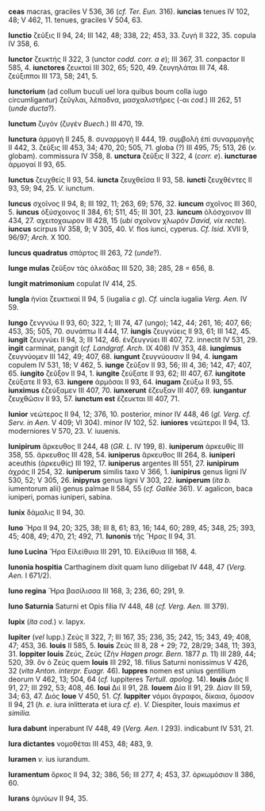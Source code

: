 **ceas** macras, graciles V 536, 36 (*cf. Ter. Eun.* 316). **iuncias**
tenues IV 102, 48; V 462, 11. tenues, graciles V 504, 63.

**Iunctio** ζεῦξις II 94, 24; III 142, 48; 338, 22; 453, 33. ζυγή II
322, 35. copula IV 358, 6.

**Iunctor** ζευκτής II 322, 3 (unctor *codd. corr. a e*); III 367, 31.
conpactor II 585, 4. **iunctores** ζευκταί III 302, 65; 520, 49.
ζευγηλάται III 74, 48. ζεύξιπποι III 173, 58; 241, 5.

**Iunctorium** (ad collum buculi uel lora quibus boum colla iugo
circumligantur) ζεῦγλαι, λέπαδνα, μασχαλιστῆρες (-αι *cod.*) III 262, 51
(*unde ducta*?).

**Iunctum** ζυγόν (ζυγέν *Buech.*) III 470, 19.

**Iunctura** ἁρμογή II 245, 8. συναρμογή II 444, 19. συμβολὴ ἐπὶ
συναρμογῆς II 442, 3. ζεῦξις III 453, 34; 470, 20; 505, 71. globa (?)
III 495, 75; 513, 26 (*v.* globam). commissura IV 358, 8. **unctura**
ζεῦξις II 322, 4 (*corr. e*). **iuncturae** ἁρμογαί II 93, 65.

**Iunctus** ζευχθείς II 93, 54. **iuncta** ζευχθεῖσα II 93, 58.
**iuncti** ζευχθέντες II 93, 59; 94, 25. *V.* iunctum.

**Iuncus** σχοῖνος II 94, 8; III 192, 11; 263, 69; 576, 32. **iuncum**
σχοῖνος III 360, 5. **iuncus** ὀξύσχοινος II 384, 61; 511, 45; III 301,
23. **iuncum** ὁλόσχοινον III 434, 27. αχειτοχαωρον III 428, 15 (*ubi*
σχοῖνον χλωρόν *David, vix recte*). **iuncus** scirpus IV 358, 9; V 305,
40. *V.* flos iunci, cyperus. *Cf. Isid.* XVII 9, 96/97; *Arch.* X 100.

**Iuncus quadratus** σπάρτος III 263, 72 (*unde*?).

**Iunge mulas** ζεῦξον τὰς ὁλκάδας III 520, 38; 285, 28 = 656, 8.

**Iungit matrimonium** copulat IV 414, 25.

**Iungla** ἡνίαι ζευκτικαί II 94, 5 (iugalia *c g*). *Cf.* uincla
iugalia *Verg. Aen.* IV 59.

**Iungo** ζενγνύω II 93, 60; 322, 1; III 74, 47 (ungo); 142, 44; 261,
16; 407, 66; 453, 35; 505, 70. συνάπτω II 444, 17. **iungis** ζευγνύεις
II 93, 61; III 142, 45. **iungit** ζευγνύει II 94, 3; III 142, 46.
ἐνζευγνύει III 407, 72. innectit IV 531, 29. **ingit** carminat, pangit
(*cf. Landgraf. Arch.* IX 408) IV 353, 48. **iungimus** ζευγνύομεν III
142, 49; 407, 68. **iungunt** ζευγνύουσιν II 94, 4. **iungam** copulem
IV 531, 18; V 462, 5. **iunge** ζεῦξον II 93, 56; III 4, 36; 142, 47;
407, 65. **iungito** ζεῦξον II 94, 1. **iungite** ζεύξατε II 93, 62; III
407, 67. **iungitote** ζεύξατε II 93, 63. **iungere** ἁρμόσαι II 93, 64.
**inugam** ζεύξω II 93, 55. **iunximus** ἐζεύξαμεν III 407, 70.
**iunxerunt** ἔζευξαν III 407, 69. **iungantur** ζευχθῶσιν II 93, 57.
**iunctum est** ἔζευκται III 407, 71.

**Iunior** νεώτερος II 94, 12; 376, 10. posterior, minor IV 448, 46
(*gl. Verg. cf. Serv. in Aen.* V 409; VI 304). minor IV 102, 52.
**iuniores** νεώτεροι II 94, 13. moderniores V 570, 23. *V.* iuuenis.

**Iunipirum** ἄρκευθος II 244, 48 (*GR. L.* IV 199, 8). **iuniperum**
ἀρκευθίς III 358, 55. ἄρκευθος III 428, 54. **iuniperus** ἄρκευθος III
264, 8. **iuniperi** aceuthis (ἀρκευθίς) III 192, 17. **iuniperus**
argentes III 551, 27. **iunipirum** ἀχράς II 254, 32. **iuniperum**
similis taxo V 366, 1. **iunipirus** genus ligni IV 530, 52; V 305, 26.
**inipyrus** genus ligni V 303, 22. **iuniperum** (*ita b.* iumentorum
alii) genus palmae II 584, 55 (*cf. Gallée* 361). *V.* agalicon, baca
iuniperi, pomas iuniperi, sabina.

**Iunix** δάμαλις II 94, 30.

**Iuno** Ἥρα II 94, 20; 325, 38; III 8, 61; 83, 16; 144, 60; 289, 45;
348, 25; 393, 45; 408, 49; 470, 21; 492, 71. **Iunonis** τῆς Ἥρας II 94,
31.

**Iuno Lucina** Ἥρα Εἰλείθυια III 291, 10. Εἰλείθυια III 168, 4.

**Iunonia hospitia** Carthaginem dixit quam Iuno diligebat IV 448, 47
(*Verg. Aen.* I 671/2).

**Iuno regina** Ἥρα βασίλισσα III 168, 3; 236, 60; 291, 9.

**Iuno Saturnia** Saturni et Opis filia IV 448, 48 (*cf. Verg. Aen.*
III 379).

**Iupix** (*ita cod.*) *v.* Iapyx.

**Iupiter** (*vel* Iupp.) Ζεύς II 322, 7; III 167, 35; 236, 35; 242, 15;
343, 49; 408, 47; 453, 36. **Iouis** II 585, 5. **Iouis** Ζεύς III 8,
28 + 29; 72, 28/29; 348, 11; 393, 31. **loppiter Iouis** Ζεύς, Ζεύς (Ζήν
*Hagen progr. Bern.* 1877 *p.* 11) III 289, 44; 520, 39. ὃν ὁ Ζεύς quem
**Iouis** III 292, 18. filius Saturni nonissimus V 426, 32 (*vita Anton.
interpr. Euagr.* 46). **Iuppres** nomen est unius gentilium deorum V
462, 13; 504, 64 (*cf.* Iuppiteres *Tertull. apolog.* 14). **Iouis**
Διός II 91, 27; III 292, 53; 408, 46. **Ioui** Διί II 91, 28. **Iouem**
Δία II 91, 29. Δίαν III 59, 34; 63, 47. Διός **Ioue** V 450, 51. *Cf.*
**Iuppiter** νόμοι ἄγραφοι, δίκαια, ὄμοσον II 94, 21 (*h. e.* iura
inlitterata et iura *cf. e*). *V.* Diespiter, Iouis maximus *et
similia.*

**Iura dabunt** inperabunt IV 448, 49 (*Verg. Aen.* I 293). indicabunt
IV 531, 21.

**Iura dictantes** νομοθέται III 453, 48; 483, 9.

**Iuramen** *v.* ius iurandum.

**Iuramentum** ὅρκος II 94, 32; 386, 56; III 277, 4; 453, 37. ὁρκωμόσιον
II 386, 60.

**Iurans** ὀμνύων II 94, 35.
